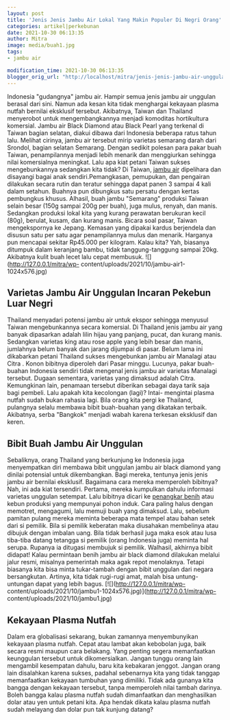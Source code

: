 ```yaml
---
layout: post
title: 'Jenis Jenis Jambu Air Lokal Yang Makin Populer Di Negri Orang'
categories: artikel|perkebunan
date: 2021-10-30 06:13:35
author: Mitra
image: media/buah1.jpg
tags:
- jambu air

modification_time: 2021-10-30 06:13:35
blogger_orig_url: "http://localhost/mitra/jenis-jenis-jambu-air-unggulan.html"
---
```


Indonesia "gudangnya" jambu air. Hampir semua jenis jambu air unggulan berasal
dari sini. Namun ada kesan kita tidak menghargai kekayaan plasma nutfah
bernilai eksklusif tersebut. Akibatnya, Taiwan dan Thailand menyerobot untuk
mengembangkannya menjadi komoditas hortikultura komersial. Jambu air Black
Diamond atau Black Pearl yang terkenal di Taiwan bagian selatan, diakui dibawa
dari Indonesia beberapa ratus tahun lalu. Melihat cirinya, jambu air tersebut
mirip varietas semarang darah dari Srondol, bagian selatan Semarang. Dengan
sedikit polesan para pakar buah Taiwan, penampilannya menjadi lebih menarik
dan menggiurkan sehingga nilai komersialnya meningkat. Lalu apa kiat petani
Taiwan sukses mengebunkannya sedangkan kita tidak? Di Taiwan, [jambu
air](http://plantamor.com/species/info/syzygium/aqueum) dipelihara dan
disayangi bagai anak sendiri.Pemangkasan, pemupukan, dan pengairan dilakukan
secara rutin dan teratur sehingga dapat panen 3 sampai 4 kali dalam setahun.
Buahnya pun dibungkus satu persatu dengan kertas pembungkus khusus. Alhasil,
buah jambu "Semarang" produksi Taiwan selain besar (150g sampai 200g per
buah), juga mulus, renyah, dan manis. Sedangkan produksi lokal kita yang
kurang perawatan berukuran kecil (80g), berulat, kusam, dan kurang manis.
Bicara soal pasar, Taiwan mengekspornya ke Jepang. Kemasan yang dipakai kardus
berjendela dan disusun satu per satu agar penampilannya mulus dan menarik.
Harganya pun mencapai sekitar Rp45.000 per kilogram. Kalau kita? Yah, biasanya
ditumpuk dalam keranjang bambu, tidak tanggung-tanggung sampai 20kg. Akibatnya
kulit buah lecet lalu cepat membusuk. ![](http://127.0.0.1/mitra/wp-
content/uploads/2021/10/jambu-air1-1024x576.jpg)

## Varietas Jambu Air Unggulan Incaran Pekebun Luar Negri

Thailand menyadari potensi jambu air untuk ekspor sehingga menyusul Taiwan
mengebunkannya secara komersial. Di Thailand jenis jambu air yang banyak
dipasarkan adalah lilin hijau yang panjang, pucat, dan kurang manis. Sedangkan
varietas king atau rose apple yang lebih besar dan manis, jumlahnya belum
banyak dan jarang dijumpai di pasar. Belum lama ini dikabarkan petani Thailand
sukses mengebunkan jambu air Manalagi atau Citra . Konon bibitnya diperoleh
dari Pasar minggu. Lucunya, pakar buah-buahan Indonesia sendiri tidak mengenal
jenis jambu air varietas Manalagi tersebut. Dugaan sementara, varietas yang
dimaksud adalah Citra. Kemungkinan lain, penamaan tersebut diberikan sebagai
daya tarik saja bagi pembeli. Lalu apakah kita kecolongan (lagi)? Intai-
mengintai plasma nutfah sudah bukan rahasia lagi. Bila orang kita pergi ke
Thailand, pulangnya selalu membawa bibit buah-buahan yang dikatakan terbaik.
Akibatnya, serba "Bangkok" menjadi wabah karena terkesan eksklusif dan keren.

## Bibit Buah Jambu Air Unggulan

Sebaliknya, orang Thailand yang berkunjung ke Indonesia juga menyempatkan diri
membawa bibit unggulan jambu air black diamond yang dinilai potensial untuk
dikembangkan. Bagi mereka, tentunya jenis jenis jambu air bernilai eksklusif.
Bagaimana cara mereka memperoleh bibitnya? Nah, ini ada kiat tersendiri.
Pertama, mereka kumpulkan dahulu informasi varietas unggulan setempat. Lalu
bibitnya dicari ke [penangkar
benih](https://www.frontiersin.org/articles/10.3389/fphar.2018.00566/full#h2)
atau kebun produksi yang mempunyai pohon induk. Cara paling halus dengan
memotret, mengagumi, lalu memuji buah yang dimaksud. Lalu, sebelum pamitan
pulang mereka meminta beberapa mata tempel atau bahan setek dari si pemilik.
Bila si pemilik keberatan maka diusahakan membelinya atau dibujuk dengan
imbalan uang. Bila tidak berhasil juga maka esok atau lusa tiba-tiba datang
tetangga si pemilik (orang Indonesia juga) meminta hal serupa. Rupanya ia
ditugasi membujuk si pemilik. Walhasil, akhirnya bibit didapat! Kalau
permintaan benih jambu air black diamond dilakukan melalui jalur resmi,
misalnya pemerintah maka agak repot menolaknya. Tetapi biasanya kita bisa
minta tukar-tambah dengan bibit unggulan dari negara bersangkutan. Artinya,
kita tidak rugi-rugi amat, malah bisa untung-untungan dapat yang lebih bagus.
[![](http://127.0.0.1/mitra/wp-
content/uploads/2021/10/jambu1-1024x576.jpg)](http://127.0.0.1/mitra/wp-
content/uploads/2021/10/jambu1.jpg)

## Kekayaan Plasma Nutfah

Dalam era globalisasi sekarang, bukan zamannya menyembunyikan kekayaan plasma
nutfah. Cepat atau lambat akan kebobolan juga, baik secara resmi maupun cara
belakang. Yang penting segera memanfaatkan keunggulan tersebut untuk
dikomersialkan. Jangan tunggu orang lain mengambil kesempatan dahulu, baru
kita kebakaran jenggot. Jangan orang lain disalahkan karena sukses, padahal
sebenarnya kita yang tidak tanggap memanfaatkan kekayaan tumbuhan yang
dimiliki. Tidak ada gunanya kita bangga dengan kekayaan tersebut, tanpa
memperoleh nilai tambah darinya. Boleh bangga kalau plasma nutfah sudah
dimanfaatkan dan menghasilkan dolar atau yen untuk petani kita. Apa hendak
dikata kalau plasma nutfah sudah melayang dan dolar pun tak kunjung datang?


